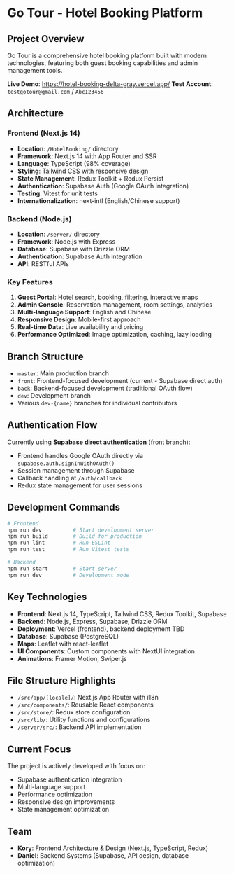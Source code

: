 # Go Tour - Hotel Booking Platform

## Project Overview
Go Tour is a comprehensive hotel booking platform built with modern technologies, featuring both guest booking capabilities and admin management tools.

**Live Demo**: https://hotel-booking-delta-gray.vercel.app/
**Test Account**: `testgotour@gmail.com` / `Abc123456`

## Architecture

### Frontend (Next.js 14)
- **Location**: `/HotelBooking/` directory
- **Framework**: Next.js 14 with App Router and SSR
- **Language**: TypeScript (98% coverage)
- **Styling**: Tailwind CSS with responsive design
- **State Management**: Redux Toolkit + Redux Persist
- **Authentication**: Supabase Auth (Google OAuth integration)
- **Testing**: Vitest for unit tests
- **Internationalization**: next-intl (English/Chinese support)

### Backend (Node.js)
- **Location**: `/server/` directory  
- **Framework**: Node.js with Express
- **Database**: Supabase with Drizzle ORM
- **Authentication**: Supabase Auth integration
- **API**: RESTful APIs

### Key Features
1. **Guest Portal**: Hotel search, booking, filtering, interactive maps
2. **Admin Console**: Reservation management, room settings, analytics
3. **Multi-language Support**: English and Chinese
4. **Responsive Design**: Mobile-first approach
5. **Real-time Data**: Live availability and pricing
6. **Performance Optimized**: Image optimization, caching, lazy loading

## Branch Structure
- `master`: Main production branch
- `front`: Frontend-focused development (current - Supabase direct auth)
- `back`: Backend-focused development (traditional OAuth flow)
- `dev`: Development branch
- Various `dev-{name}` branches for individual contributors

## Authentication Flow
Currently using **Supabase direct authentication** (front branch):
- Frontend handles Google OAuth directly via `supabase.auth.signInWithOAuth()`
- Session management through Supabase
- Callback handling at `/auth/callback`
- Redux state management for user sessions

## Development Commands
```bash
# Frontend
npm run dev          # Start development server
npm run build        # Build for production
npm run lint         # Run ESLint
npm run test         # Run Vitest tests

# Backend  
npm run start        # Start server
npm run dev          # Development mode
```

## Key Technologies
- **Frontend**: Next.js 14, TypeScript, Tailwind CSS, Redux Toolkit, Supabase
- **Backend**: Node.js, Express, Supabase, Drizzle ORM
- **Deployment**: Vercel (frontend), backend deployment TBD
- **Database**: Supabase (PostgreSQL)
- **Maps**: Leaflet with react-leaflet
- **UI Components**: Custom components with NextUI integration
- **Animations**: Framer Motion, Swiper.js

## File Structure Highlights
- `/src/app/[locale]/`: Next.js App Router with i18n
- `/src/components/`: Reusable React components
- `/src/store/`: Redux store configuration
- `/src/lib/`: Utility functions and configurations
- `/server/src/`: Backend API implementation

## Current Focus
The project is actively developed with focus on:
- Supabase authentication integration
- Multi-language support
- Performance optimization
- Responsive design improvements
- State management optimization

## Team
- **Kory**: Frontend Architecture & Design (Next.js, TypeScript, Redux)
- **Daniel**: Backend Systems (Supabase, API design, database optimization)